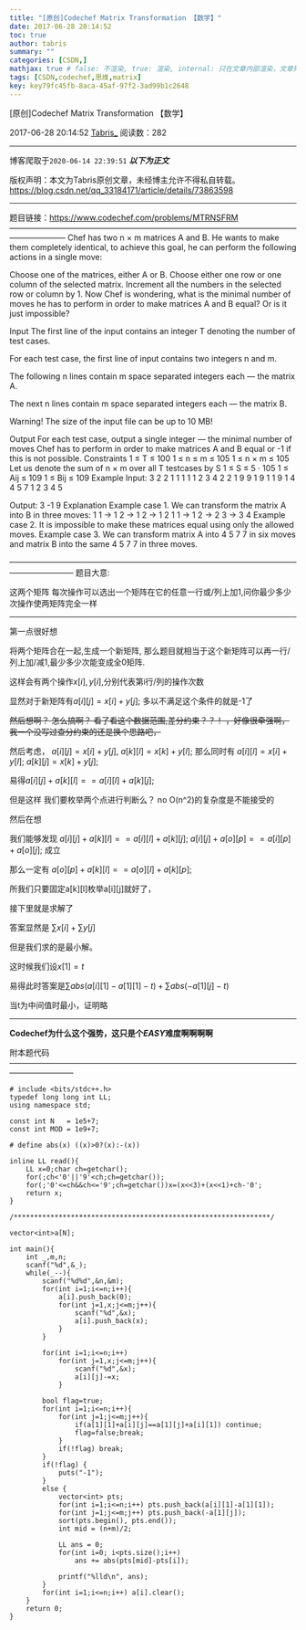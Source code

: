 ```yaml
---
title: "[原创]Codechef Matrix Transformation 【数学】"
date: 2017-06-28 20:14:52
toc: true
author: tabris
summary: ""
categories: [CSDN,]
mathjax: true # false: 不渲染, true: 渲染, internal: 只在文章内部渲染，文章列表中不渲染
tags: [CSDN,codechef,思维,matrix]
key: key79fc45fb-8aca-45af-97f2-3ad99b1c2648
---
```


[原创]Codechef Matrix Transformation 【数学】

2017-06-28 20:14:52  [Tabris_](https://me.csdn.net/qq_33184171) 阅读数：282

---

博客爬取于`2020-06-14 22:39:51`
***以下为正文***

版权声明：本文为Tabris原创文章，未经博主允许不得私自转载。
https://blog.csdn.net/qq_33184171/article/details/73863598

<!-- more -->

---

题目链接：https://www.codechef.com/problems/MTRNSFRM
———————————————————————————————————————————
Chef has two n × m matrices A and B. He wants to make them completely identical, to achieve this goal, he can perform the following actions in a single move:

Choose one of the matrices, either A or B.
Choose either one row or one column of the selected matrix.
Increment all the numbers in the selected row or column by 1.
Now Chef is wondering, what is the minimal number of moves he has to perform in order to make matrices A and B equal? Or is it just impossible?

Input
The first line of the input contains an integer T denoting the number of test cases.

For each test case, the first line of input contains two integers n and m.

The following n lines contain m space separated integers each ― the matrix A.

The next n lines contain m space separated integers each ― the matrix B.

Warning! The size of the input file can be up to 10 MB!

Output
For each test case, output a single integer ― the minimal number of moves Chef has to perform in order to make matrices A and B equal or -1 if this is not possible.
Constraints
1 ≤ T ≤ 100
1 ≤ n ≤ m ≤ 105
1 ≤ n × m ≤ 105
Let us denote the sum of n × m over all T testcases by S
1 ≤ S ≤ 5 · 105
1 ≤ Aij ≤ 109
1 ≤ Bij ≤ 109
Example
Input:
3
2 2
1 1
1 1
1 2
3 4
2 2
1 9
9 1
9 1
1 9
1 4
4 5 7 1
2 3 4 5

Output:
3
-1
9
Explanation
Example case 1. We can transform the matrix A into B in three moves:
1 1   ->   1 2   ->   1 2   ->   1 2
1 1   ->   1 2   ->   2 3   ->   3 4
Example case 2. It is impossible to make these matrices equal using only the allowed moves.
Example case 3. We can transform matrix A into 4 5 7 7 in six moves and matrix B into the same 4 5 7 7 in three moves.

————————————————————————————————————————————
题目大意:

这两个矩阵 每次操作可以选出一个矩阵在它的任意一行或/列上加1,问你最少多少次操作使两矩阵完全一样


----

第一点很好想

将两个矩阵合在一起,生成一个新矩阵, 那么题目就相当于这个新矩阵可以再一行/列上加/减$1$,最少多少次能变成全0矩阵.

这样会有两个操作$x[i],y[i]$,分别代表第i行/列的操作次数

显然对于新矩阵有$a[i][j]=x[i]+y[j];$
多以不满足这个条件的就是-1了

~~然后想啊？  怎么搞啊？  看了看这个数据范围,差分约束？？！  ，好像很牵强啊， 我一个没写过查分约束的还是换个思路吧，~~

然后考虑，
$a[i][j]=x[i]+y[j],$
$a[k][l]=x[k]+y[l];$
那么同时有
$a[i][l]=x[i]+y[l];$
$a[k][j]=x[k]+y[j];$

易得$a[i][j]+a[k][l]==a[i][l]+a[k][j];$

但是这样 我们要枚举两个点进行判断么？ no O(n^2)的复杂度是不能接受的

然后在想

我们能够发现
$a[i][j]+a[k][l]==a[i][l]+a[k][j];$
$a[i][j]+a[o][p]==a[i][p]+a[o][j];$
成立

那么一定有
$a[o][p]+a[k][l]==a[o][l]+a[k][p];$

所我们只要固定a[k][l]枚举a[i][j]就好了，


接下里就是求解了

答案显然是 $\sum x[i]+\sum y[j]$

但是我们求的是最小解。

这时候我们设$x[1]=t$

易得此时答案是$\sum abs(a[i][1] - a[1][1] - t)+\sum abs( - a[1][j] - t)$

当t为中间值时最小，证明略


---
**Codechef为什么这个强势，这只是个*EASY*难度啊啊啊啊**

附本题代码
————————————————————————————————————————————
```
# include <bits/stdc++.h>
typedef long long int LL;
using namespace std;

const int N   = 1e5+7;
const int MOD = 1e9+7;

# define abs(x) ((x)>0?(x):-(x))

inline LL read(){
    LL x=0;char ch=getchar();
    for(;ch<'0'||'9'<ch;ch=getchar());
    for(;'0'<=ch&&ch<='9';ch=getchar())x=(x<<3)+(x<<1)+ch-'0';
    return x;
}

/***************************************************************/

vector<int>a[N];

int main(){
    int _,m,n;
    scanf("%d",&_);
    while(_--){
        scanf("%d%d",&n,&m);
        for(int i=1;i<=n;i++){
            a[i].push_back(0);
            for(int j=1,x;j<=m;j++){
                scanf("%d",&x);
                a[i].push_back(x);
            }
        }

        for(int i=1;i<=n;i++)
            for(int j=1,x;j<=m;j++){
                scanf("%d",&x);
                a[i][j]-=x;
            }

        bool flag=true;
        for(int i=1;i<=n;i++){
            for(int j=1;j<=m;j++){
                if(a[1][1]+a[i][j]==a[1][j]+a[i][1]) continue;
                flag=false;break;
            }
            if(!flag) break;
        }
        if(!flag) {
            puts("-1");
        }
        else {
            vector<int> pts;
            for(int i=1;i<=n;i++) pts.push_back(a[i][1]-a[1][1]);
            for(int j=1;j<=m;j++) pts.push_back(-a[1][j]);
            sort(pts.begin(), pts.end());
            int mid = (n+m)/2;

            LL ans = 0;
            for(int i=0; i<pts.size();i++)
                ans += abs(pts[mid]-pts[i]);

            printf("%lld\n", ans);
        }
        for(int i=1;i<=n;i++) a[i].clear();
    }
    return 0;
}

```
